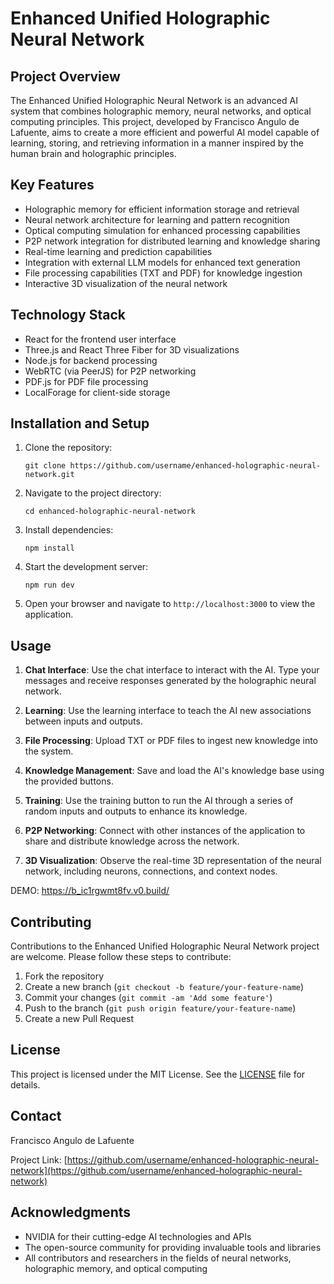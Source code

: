 # Enhanced Unified Holographic Neural Network

## Project Overview

The Enhanced Unified Holographic Neural Network is an advanced AI system that combines holographic memory, neural networks, and optical computing principles. This project, developed by Francisco Angulo de Lafuente, aims to create a more efficient and powerful AI model capable of learning, storing, and retrieving information in a manner inspired by the human brain and holographic principles.

## Key Features

- Holographic memory for efficient information storage and retrieval
- Neural network architecture for learning and pattern recognition
- Optical computing simulation for enhanced processing capabilities
- P2P network integration for distributed learning and knowledge sharing
- Real-time learning and prediction capabilities
- Integration with external LLM models for enhanced text generation
- File processing capabilities (TXT and PDF) for knowledge ingestion
- Interactive 3D visualization of the neural network

## Technology Stack

- React for the frontend user interface
- Three.js and React Three Fiber for 3D visualizations
- Node.js for backend processing
- WebRTC (via PeerJS) for P2P networking
- PDF.js for PDF file processing
- LocalForage for client-side storage

## Installation and Setup

1. Clone the repository:
   ```
   git clone https://github.com/username/enhanced-holographic-neural-network.git
   ```

2. Navigate to the project directory:
   ```
   cd enhanced-holographic-neural-network
   ```

3. Install dependencies:
   ```
   npm install
   ```

4. Start the development server:
   ```
   npm run dev
   ```

5. Open your browser and navigate to `http://localhost:3000` to view the application.

## Usage

1. **Chat Interface**: Use the chat interface to interact with the AI. Type your messages and receive responses generated by the holographic neural network.

2. **Learning**: Use the learning interface to teach the AI new associations between inputs and outputs.

3. **File Processing**: Upload TXT or PDF files to ingest new knowledge into the system.

4. **Knowledge Management**: Save and load the AI's knowledge base using the provided buttons.

5. **Training**: Use the training button to run the AI through a series of random inputs and outputs to enhance its knowledge.

6. **P2P Networking**: Connect with other instances of the application to share and distribute knowledge across the network.

7. **3D Visualization**: Observe the real-time 3D representation of the neural network, including neurons, connections, and context nodes.

DEMO: https://b_ic1rgwmt8fv.v0.build/

## Contributing

Contributions to the Enhanced Unified Holographic Neural Network project are welcome. Please follow these steps to contribute:

1. Fork the repository
2. Create a new branch (`git checkout -b feature/your-feature-name`)
3. Commit your changes (`git commit -am 'Add some feature'`)
4. Push to the branch (`git push origin feature/your-feature-name`)
5. Create a new Pull Request

## License

This project is licensed under the MIT License. See the [LICENSE](LICENSE) file for details.

## Contact

Francisco Angulo de Lafuente 

Project Link: [https://github.com/username/enhanced-holographic-neural-network](https://github.com/username/enhanced-holographic-neural-network)


## Acknowledgments

- NVIDIA for their cutting-edge AI technologies and APIs
- The open-source community for providing invaluable tools and libraries
- All contributors and researchers in the fields of neural networks, holographic memory, and optical computing
